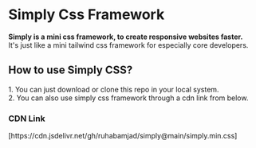 # Simply Css Framework
<b>Simply is a mini css framework, to create responsive websites faster.</b>  
It's just like a mini tailwind css framework for especially core developers.  

<h2>How to use Simply CSS?</h2>
1. You can just download or clone this repo in your local system.<br>
2. You can also use simply css framework through a cdn link from below.

<h3>CDN Link</h3>  
[https://cdn.jsdelivr.net/gh/ruhabamjad/simply@main/simply.min.css]
